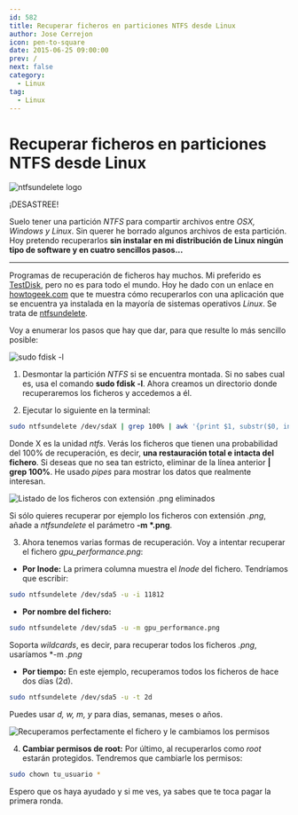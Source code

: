 ```yaml
---
id: 582
title: Recuperar ficheros en particiones NTFS desde Linux
author: Jose Cerrejon
icon: pen-to-square
date: 2015-06-25 09:00:00
prev: /
next: false
category:
  - Linux
tag:
  - Linux
---
```


# Recuperar ficheros en particiones NTFS desde Linux

![ntfsundelete logo](/images/2015/06/ntfsundel_logo.png)

¡DESASTREE!

Suelo tener una partición *NTFS* para compartir archivos entre *OSX, Windows y Linux*. Sin querer he borrado algunos archivos de esta partición. Hoy pretendo recuperarlos **sin instalar en mi distribución de Linux ningún tipo de software y en cuatro sencillos pasos...**

- - -
Programas de recuperación de ficheros hay muchos. Mi preferido es [TestDisk](http://www.cgsecurity.org/wiki/TestDisk), pero no es para todo el mundo. Hoy he dado con un enlace en [howtogeek.com](http://www.howtogeek.com/howto/13706/recover-deleted-files-on-an-ntfs-hard-drive-from-a-ubuntu-live-cd/) que te muestra cómo recuperarlos con una aplicación que se encuentra ya instalada en la mayoría de sistemas operativos *Linux*. Se trata de [ntfsundelete](http://linux.die.net/man/8/ntfsundelete).

Voy a enumerar los pasos que hay que dar, para que resulte lo más sencillo posible:

![sudo fdisk -l](/images/2015/06/ntfsundel_01.png "sudo fdisk -l")

1) Desmontar la partición *NTFS* si se encuentra montada. Si no sabes cual es, usa el comando **sudo fdisk -l**. Ahora creamos un directorio donde recuperaremos los ficheros y accedemos a él.

2) Ejecutar lo siguiente en la terminal:

```bash
sudo ntfsundelete /dev/sdaX | grep 100% | awk '{print $1, substr($0, index($0,$7)) }'
```

Donde X es la unidad *ntfs*. Verás los ficheros que tienen una probabilidad del 100% de recuperación, es decir, **una restauración total e intacta del fichero**. Si deseas que no sea tan estricto, eliminar de la línea anterior **| grep 100%**. He usado *pipes* para mostrar los datos que realmente interesan.

![Listado de los ficheros con extensión .png eliminados](/images/2015/06/ntfsundel_02.png "Listado de los ficheros con extensión .png eliminados")

Si sólo quieres recuperar por ejemplo los ficheros con extensión *.png*, añade a *ntfsundelete* el parámetro **-m \*.png**.

3) Ahora tenemos varias formas de recuperación. Voy a intentar recuperar el fichero *gpu_performance.png*:

* **Por Inode:** La primera columna muestra el *Inode* del fichero. Tendríamos que escribir:

```bash
sudo ntfsundelete /dev/sda5 -u -i 11812
```

* **Por nombre del fichero:**

```bash
sudo ntfsundelete /dev/sda5 -u -m gpu_performance.png
```

Soporta *wildcards*, es decir, para recuperar todos los ficheros *.png*, usaríamos *-m *.png*

* **Por tiempo:** En este ejemplo, recuperamos todos los ficheros de hace dos días (2d).

```bash
sudo ntfsundelete /dev/sda5 -u -t 2d
```

Puedes usar *d, w, m, y* para dias, semanas, meses o años.

![Recuperamos perfectamente el fichero y le cambiamos los permisos](/images/2015/06/ntfsundel_03.png "Recuperamos perfectamente el fichero y le cambiamos los permisos")

4) **Cambiar permisos de root:** Por último, al recuperarlos como *root* estarán protegidos. Tendremos que cambiarle los permisos:

```bash
sudo chown tu_usuario *
```

Espero que os haya ayudado y si me ves, ya sabes que te toca pagar la primera ronda.